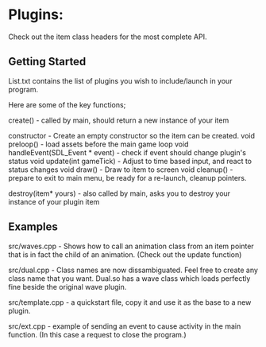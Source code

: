 # Plugins:
Check out the item class headers for the most complete API.

## Getting Started

List.txt contains the list of plugins you wish to include/launch in your program. 


Here are some of the key functions;

create() - called by main, should return a new instance of your item

constructor - Create an empty constructor so the item can be created.
void preloop() - load assets before the main game loop
void handleEvent(SDL_Event * event)  - check if event should change plugin's status
void update(int gameTick) - Adjust to time based input, and react to status changes
void draw() - Draw to item to screen
void cleanup() - prepare to exit to main menu, be ready for a re-launch, cleanup pointers.

destroy(item* yours) - also called by main, asks you to destroy your instance of your plugin item

## Examples

src/waves.cpp - Shows how to call an animation class from an item pointer that is in fact the child of an animation. (Check out the update function)

src/dual.cpp - Class names are now dissambiguated. Feel free to create any class name that you want. Dual.so has a wave class which loads perfectly fine beside the original wave plugin.

src/template.cpp - a quickstart file, copy it and use it as the base to a new plugin.

src/ext.cpp - example of sending an event to cause activity in the main function. (In this case a request to close the program.)


